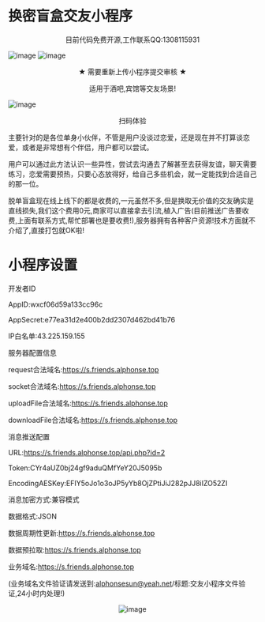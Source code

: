 # 换密盲盒交友小程序
<p align="center">目前代码免费开源,工作联系QQ:1308115931</p>

![image](https://user-images.githubusercontent.com/94306098/142584261-63e42ebb-1c43-4260-a545-cac05c511631.png)
![image](https://user-images.githubusercontent.com/94306098/142439623-4b0e27ba-5a3c-49e1-8dd5-5a0d987bfd17.png)
<p align="center">★ 需要重新上传小程序提交审核 ★
</p><p align="center">
适用于酒吧,宾馆等交友场景!
</p>

![image](https://user-images.githubusercontent.com/94306098/142603750-d3c0a0eb-7aac-4899-bc1b-6596a122144a.png)

<p align="center">
扫码体验</p>

   主要针对的是各位单身小伙伴，不管是用户没谈过恋爱，还是现在并不打算谈恋爱，或者是非常想有个伴侣，用户都可以尝试。

  用户可以通过此方法认识一些异性，尝试去沟通去了解甚至去获得友谊，聊天需要练习，恋爱需要预热，只要心态放得好，给自己多些机会，就一定能找到合适自己的那一位。

  脱单盲盒现在线上线下的都是收费的,一元虽然不多,但是换取无价值的交友确实是直线损失,我们这个费用0元,商家可以直接拿去引流,植入广告(目前推送广告要收费,上面有联系方式,帮忙部署也是要收费!),服务器拥有各种客户资源!技术方面就不介绍了,直接打包就OK啦!
  # 小程序设置
  开发者ID <p>
  AppID:wxcf06d59a133cc96c <p>
  AppSecret:e77ea31d2e400b2dd2307d462bd41b76 <p>
  IP白名单:43.225.159.155 <p>
  
  服务器配置信息 <p>
  request合法域名:https://s.friends.alphonse.top <p>
  socket合法域名:https://s.friends.alphonse.top <p>
  uploadFile合法域名:https://s.friends.alphonse.top <p>
  downloadFile合法域名:https://s.friends.alphonse.top <p>
  
  消息推送配置 <p>
  URL:https://s.friends.alphonse.top/api.php?id=2 <p>
  Token:CYr4aUZ0bj24gf9aduQMfYeY20J5095b <p>
  EncodingAESKey:EFIY5oJo1o3oJP5yYb8OjZPtiJiJ282pJJ8iIZO52ZI <p>
  消息加密方式:兼容模式 <p>
  数据格式:JSON <p>
  
  数据周期性更新:https://s.friends.alphonse.top <p>
  数据预拉取:https://s.friends.alphonse.top <p>
  业务域名:https://s.friends.alphonse.top <p>
  (业务域名文件验证请发送到:alphonsesun@yeah.net/标题:交友小程序文件验证,24小时内处理!)
  
  
  <div align="center">
   <img src="https://user-images.githubusercontent.com/94306098/142585868-668e8c35-b203-4c30-bac5-f5aec95eea9d.png" alt="image">
</div>

